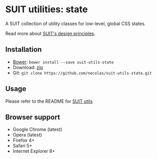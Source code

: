 # SUIT utilities: state

A SUIT collection of utility classes for low-level, global CSS states.

Read more about [SUIT's design principles](https://github.com/necolas/suit/).

## Installation

* [Bower](http://bower.io/): `bower install --save suit-utils-state`
* Download: [zip](https://github.com/necolas/suit-utils-state/zipball/master)
* Git: `git clone https://github.com/necolas/suit-utils-state.git`

## Usage

Please refer to the README for [SUIT utils](https://github.com/necolas/suit-utils/)

## Browser support

* Google Chrome (latest)
* Opera (latest)
* Firefox 4+
* Safari 5+
* Internet Explorer 8+
